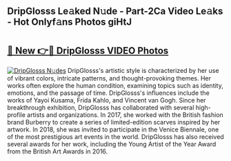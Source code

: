 ## DripGlosss Le𝚊ked N𝚞de - Part-2Ca Video Le𝚊ks - Hot Onlyf𝚊ns Photos giHtJ

# <h2><a href="http://ac47623.deff.icu/?id=DripGlosss">🔗 New 👉🔴 DripGlosss VIDEO Photos</a></h2>

[![DripGlosss N𝚞des](https://i.imgur.com/rIISA9y.gif)](http://ac47623.deff.icu/?id=DripGlosss)
DripGlosss's artistic style is characterized by her use of vibrant colors, intricate patterns, and thought-provoking themes. Her works often explore the human condition, examining topics such as identity, emotions, and the passage of time. DripGlosss's influences include the works of Yayoi Kusama, Frida Kahlo, and Vincent van Gogh. Since her breakthrough exhibition, DripGlosss has collaborated with several high-profile artists and organizations. In 2017, she worked with the British fashion brand Burberry to create a series of limited-edition scarves inspired by her artwork. In 2018, she was invited to participate in the Venice Biennale, one of the most prestigious art events in the world. DripGlosss has also received several awards for her work, including the Young Artist of the Year Award from the British Art Awards in 2016.

